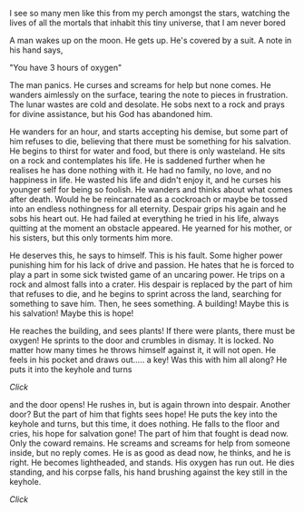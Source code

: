 
I see so many men like this from my perch amongst the stars, watching the lives of all the mortals that inhabit this tiny universe, that I am never bored





A man wakes up on the moon. He gets up. He's covered by a suit. A note in his hand says,

"You have 3 hours of oxygen"

The man panics. He curses and screams for help but none comes. He wanders aimlessly on the surface, tearing the note to pieces in frustration. The lunar wastes are cold and desolate. He sobs next to a rock and prays for divine assistance, but his God has abandoned him.

He wanders for an hour, and starts accepting his demise, but some part of him refuses to die, believing that there must be something for his salvation. He begins to thirst for water and food, but there is only wasteland. He sits on a rock and contemplates his life. He is saddened further when he realises he has done nothing with it. He had no family, no love, and no happiness in life. He wasted his life and didn't enjoy it, and he curses his younger self for being so foolish. He wanders and thinks about what comes after death. Would he be reincarnated as a cockroach or maybe be tossed into an endless nothingness for all eternity. Despair grips his again and he sobs his heart out. He had failed at everything he tried in his life, always quitting at the moment an obstacle appeared. He  yearned for his mother, or his sisters, but this only torments him more.

He deserves this, he says to himself. This is his fault. Some higher power punishing him for his lack of drive and passion. He hates that he is forced to play a part in some sick twisted game of an uncaring power. He trips on a rock and almost falls into a crater. His despair is replaced by the part of him that refuses to die, and he begins to sprint across the land, searching for something to save him. Then, he sees something. A building! Maybe this is his salvation!  Maybe this is hope!

He reaches the building, and sees plants! If there were plants, there must be oxygen! He sprints to the door and crumbles in dismay. It is locked. No matter how many times he throws himself against it, it will not open. He feels in his pocket and draws out..... a key! Was this with him all along? He puts it into the keyhole and turns



*Click*



and the door opens! He rushes in, but is again thrown into despair. Another door? But the part of him that fights sees hope! He puts the key into the keyhole and turns, but this time, it does nothing. He falls to the floor and cries, his hope for salvation gone! The part of him that fought is dead now. Only the coward remains. He screams and screams for help from someone inside, but no reply comes. He is as good as dead now, he thinks, and he is right. He becomes lightheaded, and stands. His oxygen has run out. He dies standing, and his corpse falls, his hand brushing against the key still in the keyhole.

*Click*